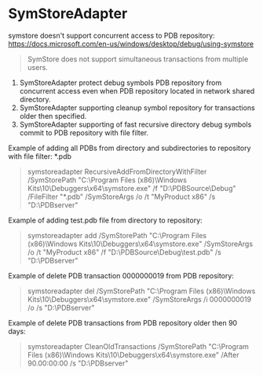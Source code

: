 # SymStoreAdapter

symstore doesn't support concurrent access to PDB repository:
https://docs.microsoft.com/en-us/windows/desktop/debug/using-symstore
> SymStore does not support simultaneous transactions from multiple users. 

1) SymStoreAdapter protect debug symbols PDB repository from concurrent access even when PDB repository located in network shared directory.
2) SymStoreAdapter supporting cleanup symbol repository for transactions older then specified.
3) SymStoreAdapter supporting of fast recursive directory debug symbols commit to PDB repository with file filter.


Example of adding all PDBs from directory and subdirectories to repository with file filter: *.pdb
> symstoreadapter RecursiveAddFromDirectoryWithFilter /SymStorePath "C:\Program Files (x86)\Windows Kits\10\Debuggers\x64\symstore.exe" /f "D:\PDBSource\Debug" /FileFilter "*.pdb" /SymStoreArgs /o /t "MyProduct x86" /s "D:\PDBserver"

Example of adding test.pdb file from directory to repository:
> symstoreadapter add /SymStorePath "C:\Program Files (x86)\Windows Kits\10\Debuggers\x64\symstore.exe" /SymStoreArgs /o /t "MyProduct x86" /f "D:\PDBSource\Debug\test.pdb" /s "D:\PDBserver"

Example of delete PDB transaction 0000000019 from PDB repository:
> symstoreadapter del /SymStorePath "C:\Program Files (x86)\Windows Kits\10\Debuggers\x64\symstore.exe" /SymStoreArgs /i 0000000019 /o /s "D:\PDBserver"

Example of delete PDB transactions from PDB repository older then 90 days:
> symstoreadapter CleanOldTransactions /SymStorePath "C:\Program Files (x86)\Windows Kits\10\Debuggers\x64\symstore.exe" /After 90.00:00:00 /s "D:\PDBserver"
